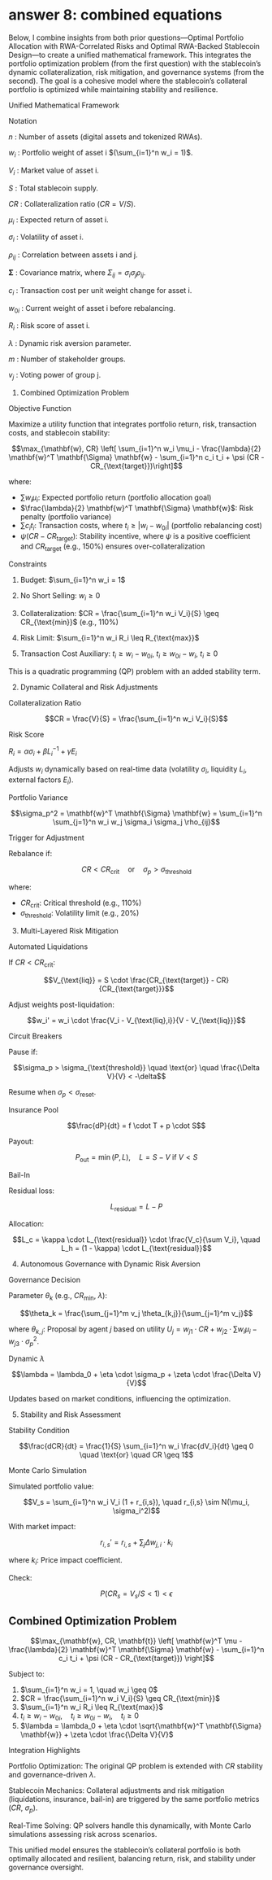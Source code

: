 # answer 8: combined equations

Below, I combine insights from both prior questions—Optimal Portfolio Allocation with RWA-Correlated Risks and Optimal RWA-Backed Stablecoin Design—to create a unified mathematical framework. This integrates the portfolio optimization problem (from the first question) with the stablecoin’s dynamic collateralization, risk mitigation, and governance systems (from the second). The goal is a cohesive model where the stablecoin’s collateral portfolio is optimized while maintaining stability and resilience.

Unified Mathematical Framework

Notation

$n$ : Number of assets (digital assets and tokenized RWAs).

$w_i$ : Portfolio weight of asset i $(\sum_{i=1}^n w_i = 1)$.

$V_i$ : Market value of asset i.

$S$ : Total stablecoin supply.

$CR$ : Collateralization ratio $(CR = V / S)$.

$\mu_i$ : Expected return of asset i.

$\sigma_i$ : Volatility of asset i.

$\rho_{ij}$ : Correlation between assets i and j.

$\mathbf{\Sigma}$ : Covariance matrix, where $\Sigma_{ij} = \sigma_i \sigma_j \rho_{ij}$.

$c_i$ : Transaction cost per unit weight change for asset i.

$w_{0i}$ : Current weight of asset i before rebalancing.

$R_i$ : Risk score of asset i.

$\lambda$ : Dynamic risk aversion parameter.

$m$ : Number of stakeholder groups.

$v_j$ : Voting power of group j.

1. Combined Optimization Problem

Objective Function

Maximize a utility function that integrates portfolio return, risk, transaction costs, and stablecoin stability:

$$\max_{\mathbf{w}, CR} \left[ \sum_{i=1}^n w_i \mu_i - \frac{\lambda}{2} \mathbf{w}^T \mathbf{\Sigma} \mathbf{w} - \sum_{i=1}^n c_i t_i + \psi (CR - CR_{\text{target}})\right]$$

where:

- $\sum w_i \mu_i$: Expected portfolio return (portfolio allocation goal)
- $\frac{\lambda}{2} \mathbf{w}^T \mathbf{\Sigma} \mathbf{w}$: Risk penalty (portfolio variance)
- $\sum c_i t_i$: Transaction costs, where $t_i \geq |w_i - w_{0i}|$ (portfolio rebalancing cost)
- $\psi (CR - CR_{\text{target}})$: Stability incentive, where $\psi$ is a positive coefficient and $CR_{\text{target}}$ (e.g., 150%) ensures over-collateralization

Constraints

1. Budget: $\sum_{i=1}^n w_i = 1$

2. No Short Selling: $w_i \geq 0$

3. Collateralization: $CR = \frac{\sum_{i=1}^n w_i V_i}{S} \geq CR_{\text{min}}$ (e.g., 110%)

4. Risk Limit: $\sum_{i=1}^n w_i R_i \leq R_{\text{max}}$

5. Transaction Cost Auxiliary: $t_i \geq w_i - w_{0i}$, $t_i \geq w_{0i} - w_i$, $t_i \geq 0$

This is a quadratic programming (QP) problem with an added stability term.

2. Dynamic Collateral and Risk Adjustments

Collateralization Ratio

$$CR = \frac{V}{S} = \frac{\sum_{i=1}^n w_i V_i}{S}$$

Risk Score

$R_i = \alpha \sigma_i + \beta L_i^{-1} + \gamma E_i$

Adjusts $w_i$ dynamically based on real-time data (volatility $\sigma_i$, liquidity $L_i$, external factors $E_i$).

Portfolio Variance

$$\sigma_p^2 = \mathbf{w}^T \mathbf{\Sigma} \mathbf{w} = \sum_{i=1}^n \sum_{j=1}^n w_i w_j \sigma_i \sigma_j \rho_{ij}$$

Trigger for Adjustment

Rebalance if:

$$CR < CR_{\text{crit}} \quad \text{or} \quad \sigma_p > \sigma_{\text{threshold}}$$

where:

- $CR_{\text{crit}}$: Critical threshold (e.g., 110%)
- $\sigma_{\text{threshold}}$: Volatility limit (e.g., 20%)

3. Multi-Layered Risk Mitigation

Automated Liquidations

If $CR < CR_{\text{crit}}$:

$$V_{\text{liq}} = S \cdot \frac{CR_{\text{target}} - CR}{CR_{\text{target}}}$$

Adjust weights post-liquidation:

$$w_i' = w_i \cdot \frac{V_i - V_{\text{liq},i}}{V - V_{\text{liq}}}$$

Circuit Breakers

Pause if:

$$\sigma_p > \sigma_{\text{threshold}} \quad \text{or} \quad \frac{\Delta V}{V} < -\delta$$

Resume when $\sigma_p < \sigma_{\text{reset}}$.

Insurance Pool

$$\frac{dP}{dt} = f \cdot T + p \cdot S$$

Payout:

$$P_{\text{out}} = \min(P, L), \quad L = S - V \text{ if } V < S$$

Bail-In

Residual loss:

$$L_{\text{residual}} = L - P$$

Allocation:

$$L_c = \kappa \cdot L_{\text{residual}} \cdot \frac{V_c}{\sum V_i}, \quad L_h = (1 - \kappa) \cdot L_{\text{residual}}$$

4. Autonomous Governance with Dynamic Risk Aversion

Governance Decision

Parameter $\theta_k$ (e.g., $CR_{\text{min}}$, $\lambda$):

$$\theta_k = \frac{\sum_{j=1}^m v_j \theta_{k,j}}{\sum_{j=1}^m v_j}$$

where $\theta_{k,j}$: Proposal by agent $j$ based on utility $U_j = w_{j1} \cdot CR + w_{j2} \cdot \sum w_i \mu_i - w_{j3} \cdot \sigma_p^2$.

Dynamic $\lambda$

$$\lambda = \lambda_0 + \eta \cdot \sigma_p + \zeta \cdot \frac{\Delta V}{V}$$

Updates based on market conditions, influencing the optimization.

5. Stability and Risk Assessment

Stability Condition

$$\frac{dCR}{dt} = \frac{1}{S} \sum_{i=1}^n w_i \frac{dV_i}{dt} \geq 0 \quad \text{or} \quad CR \geq 1$$

Monte Carlo Simulation

Simulated portfolio value:

$$V_s = \sum_{i=1}^n w_i V_i (1 + r_{i,s}), \quad r_{i,s} \sim N(\mu_i, \sigma_i^2)$$

With market impact:

$$r_{i,s}' = r_{i,s} + \sum_j \Delta w_{j,i} \cdot k_i$$

where $k_i$: Price impact coefficient.

Check:

$$P(CR_s = V_s / S < 1) < \epsilon$$

## Combined Optimization Problem

$$\max_{\mathbf{w}, CR, \mathbf{t}} \left[ \mathbf{w}^T \mu - \frac{\lambda}{2} \mathbf{w}^T \mathbf{\Sigma} \mathbf{w} - \sum_{i=1}^n c_i t_i + \psi (CR - CR_{\text{target}}) \right]$$

Subject to:

1. $\sum_{i=1}^n w_i = 1, \quad w_i \geq 0$
2. $CR = \frac{\sum_{i=1}^n w_i V_i}{S} \geq CR_{\text{min}}$
3. $\sum_{i=1}^n w_i R_i \leq R_{\text{max}}$
4. $t_i \geq w_i - w_{0i}, \quad t_i \geq w_{0i} - w_i, \quad t_i \geq 0$
5. $\lambda = \lambda_0 + \eta \cdot \sqrt{\mathbf{w}^T \mathbf{\Sigma} \mathbf{w}} + \zeta \cdot \frac{\Delta V}{V}$

Integration Highlights

Portfolio Optimization: The original QP problem is extended with $CR$ stability and governance-driven $\lambda$.

Stablecoin Mechanics: Collateral adjustments and risk mitigation (liquidations, insurance, bail-in) are triggered by the same portfolio metrics ($CR$, $\sigma_p$).

Real-Time Solving: QP solvers handle this dynamically, with Monte Carlo simulations assessing risk across scenarios.

This unified model ensures the stablecoin’s collateral portfolio is both optimally allocated and resilient, balancing return, risk, and stability under governance oversight.